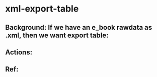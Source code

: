 # xml-export-table
Background:
If we have an e_book rawdata as .xml, then we want export table:
- 

Actions:
- 

Ref:
- 
